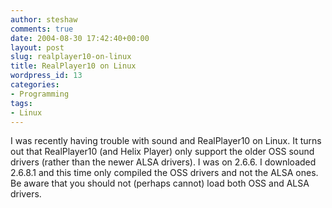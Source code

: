 ```yaml
---
author: steshaw
comments: true
date: 2004-08-30 17:42:40+00:00
layout: post
slug: realplayer10-on-linux
title: RealPlayer10 on Linux
wordpress_id: 13
categories:
- Programming
tags:
- Linux
---
```


I was recently having trouble with sound and RealPlayer10 on Linux. It turns out that RealPlayer10 (and Helix Player) only support the older OSS sound drivers (rather than the newer ALSA drivers). I was on 2.6.6. I downloaded 2.6.8.1 and this time only compiled the OSS drivers and not the ALSA ones. Be aware that you should not (perhaps cannot) load both OSS and ALSA drivers.

